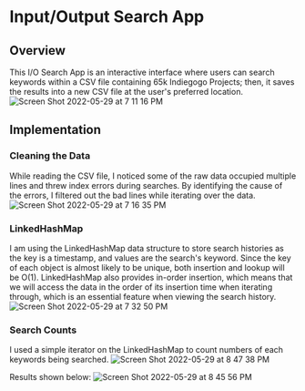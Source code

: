 # Input/Output Search App

## Overview
This I/O Search App is an interactive interface where users can search keywords within a CSV file containing 65k Indiegogo Projects; then, it saves the results into a new CSV file at the user's preferred location. 
![Screen Shot 2022-05-29 at 7 11 16 PM](https://user-images.githubusercontent.com/84875731/170904685-68eefbf8-c6f8-44b8-a43f-e3d57788b940.png)

## Implementation
  ### Cleaning the Data
  While reading the CSV file, I noticed some of the raw data occupied multiple lines and threw index errors during searches. By identifying the cause of the errors, I filtered out the bad lines while iterating over the data.
  ![Screen Shot 2022-05-29 at 7 16 35 PM](https://user-images.githubusercontent.com/84875731/170905153-cfb431f1-9f29-4ea3-8f30-6436e5d7faa0.png)
  ### LinkedHashMap
  I am using the LinkedHashMap data structure to store search histories as the key is a timestamp, and values are the search's keyword. Since the key of each object is almost likely to be unique, both insertion and lookup will be O(1). LinkedHashMap also provides in-order insertion, which means that we will access the data in the order of its insertion time when iterating through, which is an essential feature when viewing the search history.
![Screen Shot 2022-05-29 at 7 32 50 PM](https://user-images.githubusercontent.com/84875731/170906650-f2207303-892a-406c-a587-4b016c1b2179.png)
  ### Search Counts
  I used a simple iterator on the LinkedHashMap to count numbers of each keywords being searched. 
![Screen Shot 2022-05-29 at 8 47 38 PM](https://user-images.githubusercontent.com/84875731/170913681-6986f4f9-60bc-492b-8a63-6671177226cc.png)
  
  Results shown below:
  ![Screen Shot 2022-05-29 at 8 45 56 PM](https://user-images.githubusercontent.com/84875731/170913526-65852ee9-f891-44c4-bfcd-a2490bcecb0f.png)
